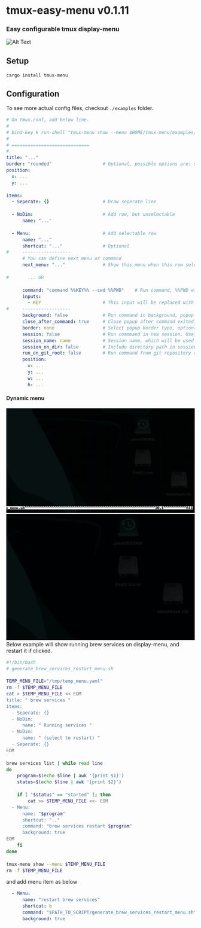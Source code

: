 # tmux-easy-menu v0.1.11

### Easy configurable tmux display-menu

![Alt Text](https://github.com/Ja-sonYun/tmux-easy-menu/blob/main/examples/example.gif?raw=true)

## Setup
```
cargo install tmux-menu
```


## Configuration
To see more actual config files, checkout `./examples` folder.
```yaml
# On tmux.conf, add below line.
#
# bind-key k run-shell "tmux-menu show --menu $HOME/tmux-menu/examples/menu.yaml --working_dir #{pane_current_path}"
#                      
# =============================
#
title: "..."
border: "rounded"                   # Optional, possible options are: single, rounded, double, heavy, simple, padded, none
position:
  x: ...
  y: ...

items:
  - Seperate: {}                    # Draw seperate line

  - NoDim:                          # Add row, but unselectable
      name: "..."

  - Menu:                           # Add selectable row
      name: "..."
      shortcut: "..."               # Optional
#     ------------------
      # You can define next_menu or command
      next_menu: "..."              # Show this menu when this row selected

#       ... OR

      command: "command %%KEY%% --cwd %%PWD"    # Run command, %%PWD will replaced with cwd
      inputs:
        - KEY                       # This input will be replaced with '%%KEY%%' on command
#     ------------------
      background: false             # Run command in background, popup will closed immediately
      close_after_command: true     # Close popup after command exited. if false, you should type <C-c> to close popup.
      border: none                  # Select popup border type, optional, possible options are: single, rounded, double, heavy, simple, padded, none
      session: false                # Run commmand in new session. Useful for long running command. To hide popup while command running, use <C-d> to detach and close.
      session_name: name            # Session name, which will be used if session is true. This must be unique.
      session_on_dir: false         # Include directory path in session name
      run_on_git_root: false        # Run command from git repository root instead of current directory
      position:
        x: ...
        y: ...
        w: ...
        h: ...
```

#### Dynamic menu
![Alt Text](https://github.com/Ja-sonYun/tmux-easy-menu/blob/main/examples/dynamic2.gif?raw=true)
![Alt Text](https://github.com/Ja-sonYun/tmux-easy-menu/blob/main/examples/dynamic.gif?raw=true)
Below example will show running brew services on display-menu, and restart it if clicked.
```bash
#!/bin/bash
# generate_brew_services_restart_menu.sh

TEMP_MENU_FILE="/tmp/temp_menu.yaml"
rm -f $TEMP_MENU_FILE
cat > $TEMP_MENU_FILE << EOM
title: " brew services "
items:
  - Seperate: {}
  - NoDim:
      name: " Running services "
  - NoDim:
      name: " (select to restart) "
  - Seperate: {}
EOM

brew services list | while read line
do
    program=$(echo $line | awk '{print $1}')
    status=$(echo $line | awk '{print $2}')

    if [ "$status" == "started" ]; then
        cat >> $TEMP_MENU_FILE <<- EOM
  - Menu:
      name: "$program"
      shortcut: ".."
      command: "brew services restart $program"
      background: true
EOM
    fi
done

tmux-menu show --menu $TEMP_MENU_FILE
rm -f $TEMP_MENU_FILE
```
and add menu item as below
```yaml
  - Menu:
      name: "restart brew services"
      shortcut: b
      command: "$PATH_TO_SCRIPT/generate_brew_services_restart_menu.sh"
      background: true
```
